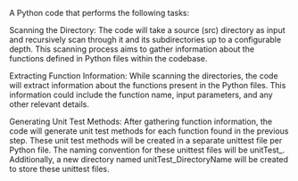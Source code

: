 A Python code that performs the following tasks:

Scanning the Directory: The code will take a source (src) directory as input and recursively scan through it and its subdirectories up to a configurable depth. This scanning process aims to gather information about the functions defined in Python files within the codebase.

Extracting Function Information: While scanning the directories, the code will extract information about the functions present in the Python files. This information could include the function name, input parameters, and any other relevant details.

Generating Unit Test Methods: After gathering function information, the code will generate unit test methods for each function found in the previous step. These unit test methods will be created in a separate unittest file per Python file. The naming convention for these unittest files will be unitTest_<WhateverFileName>. Additionally, a new directory named unitTest_DirectoryName will be created to store these unittest files.